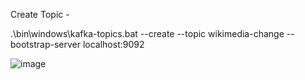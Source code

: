 
Create Topic -

.\bin\windows\kafka-topics.bat --create --topic wikimedia-change --bootstrap-server localhost:9092





![image](https://github.com/coding-nomadic/realtime-wikimedia-streamer/assets/8009104/9135f3c7-cd48-4941-8e83-c96c4a065aba)
